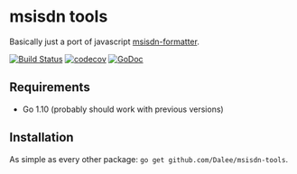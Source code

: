 # msisdn tools

Basically just a port of javascript [msisdn-formatter](https://github.com/Dalee/msisdn-formatter).

[![Build Status](https://travis-ci.org/Dalee/msisdn-tools.svg?branch=master)](https://travis-ci.org/Dalee/msisdn-tools)
[![codecov](https://codecov.io/gh/Dalee/msisdn-tools/branch/master/graph/badge.svg)](https://codecov.io/gh/Dalee/msisdn-tools)
[![GoDoc](https://godoc.org/github.com/Dalee/msisdn-tools?status.svg)](https://godoc.org/github.com/Dalee/msisdn-tools)

## Requirements

- Go 1.10 (probably should work with previous versions)

## Installation

As simple as every other package: `go get github.com/Dalee/msisdn-tools`.
